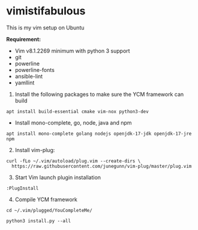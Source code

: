 # vimistifabulous

This is my vim setup on Ubuntu

**Requirement:**

- Vim v8.1.2269 minimum with python 3 support
- git
- powerline
- powerline-fonts
- ansible-lint
- yamllint

1. Install the following packages to make sure the YCM framework can build


```
apt install build-essential cmake vim-nox python3-dev
```

- Install mono-complete, go, node, java and npm

```
apt install mono-complete golang nodejs openjdk-17-jdk openjdk-17-jre npm
```

2. Install vim-plug:

```
curl -fLo ~/.vim/autoload/plug.vim --create-dirs \
  https://raw.githubusercontent.com/junegunn/vim-plug/master/plug.vim

```
3. Start Vim launch plugin installation

```
:PlugInstall

```
4. Compile YCM framework

```
cd ~/.vim/plugged/YouCompleteMe/

python3 install.py --all

```
